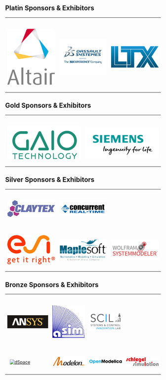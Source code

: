 <h2>Platin Sponsors &amp; Exhibitors</h2>
<table>
<tr>
	<td><br>&nbsp;&nbsp;<a href="https://www.altair.de/"><img src="logos/1Platin/Altair.jpg" alt="Altair" width = 250 /></a>&nbsp;&nbsp;</td>
	<td><br>&nbsp;&nbsp;<a href="https://www.3ds.com/"><img src="logos/1Platin/Dassault.jpg" alt="Dassault" width = 250 /></a>&nbsp;&nbsp;<br></td>
	<td><br>&nbsp;&nbsp;<a href="http://www.ltx.de/english.html"><img src="logos/1Platin/LTX.jpg" alt="LTX" width = 250 /></a>&nbsp;&nbsp;<br></td>
</tr>
</table>

<h2>Gold Sponsors &amp; Exhibitors</h2>
<table>
<tr>
	<td><br>&nbsp;&nbsp;<a href="https://www.gaio.com/"><img src="logos/2Gold/Gaio.jpg" alt="Gaio" width = 250 /></a>&nbsp;&nbsp;<br></td>
	<td><br>&nbsp;&nbsp;<a href="https://www.plm.automation.siemens.com/global/de/products/simcenter/simcenter-amesim.html"><img src="logos/2Gold/Siemens.jpg" alt="Siemens" width = 250 /></a>&nbsp;&nbsp;<br></td>
</tr>
</table>

<h2>Silver Sponsors &amp; Exhibitors</h2>
<table>
<tr>
	<td><br>&nbsp;&nbsp;<a href="https://www.claytex.com/"><img src="logos/3Silver/Claytex.jpg" alt="Claytex" width = 200 /></a>&nbsp;&nbsp;<br></td>
	<td><br>&nbsp;&nbsp;<a href="https://www.concurrent-rt.com/"><img src="logos/3Silver/Concurrent.jpg" alt="Concurrent" width = 200 /></a>&nbsp;&nbsp;<br></td>
	<td> </td>
</tr>
<tr>
	<td><br>&nbsp;&nbsp;<a href="https://www.simulationx.de/"><img src="logos/3Silver/ESI_ITI.jpg" alt="ESI ITI" width = 200 /></a>&nbsp;&nbsp;<br></td>
	<td><br>&nbsp;&nbsp;<a href="https://maplesoft.com/"><img src="logos/3Silver/Maplesoft.jpg" alt="Maplesoft" width = 200 /></a>&nbsp;&nbsp;<br></td>
	<td><br>&nbsp;&nbsp;<a href="http://www.wolfram.com/system-modeler/"><img src="logos/3Silver/Wolfram.jpg" alt="Wolfram" width = 200 /></a>&nbsp;&nbsp;<br></td>
</tr>
</table>


<h2>Bronze Sponsors &amp; Exhibitors</h2>
<table>
<tr>
	<td><br>&nbsp;&nbsp;<a href="https://www.ansys.com/"><img src="logos/4Bronze/Ansys.jpg" alt="Ansys" width = 200 /></a>&nbsp;&nbsp;<br></td>
	<td><br>&nbsp;&nbsp;<a href="https://www.asim-gi.org/asim/"><img src="logos/4Bronze/ASIM.jpg" alt="ASIM" width = 200 /></a>&nbsp;&nbsp;<br></td>
	<td><br>&nbsp;&nbsp;<a href="https://www.systemcontrolinnovationlab.de/"><img src="logos/4Bronze/DLR_SCIL.jpg" alt="DLR_SCIL" width = 200 /></a>&nbsp;&nbsp;<br></td>
	<td> </td>
</tr>
<tr>
	<td><br>&nbsp;&nbsp;<a href="https://www.dspace.com/"><img src="logos/4Bronze/dSpace.jpg" alt="dSpace" width = 200 /></a>&nbsp;&nbsp;<br></td>
	<td><br>&nbsp;&nbsp;<a href="https://www.modelon.com/"><img src="logos/4Bronze/Modelon.jpg" alt="Modelon" width = 200 /></a>&nbsp;&nbsp;<br></td>
	<td><br>&nbsp;&nbsp;<a href="https://openmodelica.org/"><img src="logos/4Bronze/OSMC.jpg" alt="OSMC" width = 200 /></a>&nbsp;&nbsp;<br></td>
	<td><br>&nbsp;&nbsp;<a href="http://www.schlegel-simulation.de/"><img src="logos/4Bronze/Schlegel.jpg" alt="Schlegel" width = 200 /></a>&nbsp;&nbsp;<br></td>
</tr>
</table>